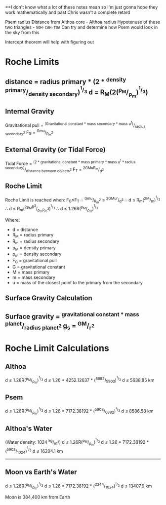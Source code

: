 ==I don't know what a lot of these notes mean so I'm just gonna hope they work mathematically and past Chris wasn't a complete retard

Psem radius
Distance from Althoa core - Althoa radius
Hypotenuse of these two triangles - `SOH-CAH-TOA`
Can try and determine how Psem would look in the sky from this

Intercept theorem will help with figuring out

# Roche Limits
distance = radius primary \* (2 * <sup>density primary</sup>/<sub>density secondary</sub>)<sup><sup>1</sup>/<sub>3</sub></sup>
d = R<sub>M</sub>(2(<sup>ρ<sub>M</sub></sup>/<sub>ρ<sub>m</sub></sub>)<sup><sup>1</sup>/<sub>3</sub></sup>)
---
## Internal Gravity
Gravitational pull = <sup>(Gravitational constant * mass secondary * mass u<sup>1</sup>)</sup>/<sub>radius secondary<sup>2</sup></sub>
F<sub>G</sub> = <sup>Gmu</sup>/<sub>R<sub>m</sub><sup>2</sup></sub>

## External Gravity (or Tidal Force)
Tidal Force = <sup>(2 * gravitational constant * mass primary * mass u<sup>1</sup> * radius secondary)</sup>/<sub>distance between objects<sup>3</sup></sub>
F<sub>T</sub> = <sup>2GMuR<sub>m</sub></sup>/<sub>d<sup>3</sup></sub>

## Roche Limit
Roche Limit is reached when: F<sub>G</sub>≤F<sub>T</sub>
∴ <sup>Gmu</sup>/<sub>R<sub>m</sub><sup>2</sup></sub> ≤ <sup>2GMur</sup>/<sub>d<sup>3</sup></sub>
∴ d ≤ R<sub>m</sub>(<sup>2M</sup>/<sub>m</sub>)<sup><sup>1</sup>/<sub>3</sub></sup>
∴ d ≤ R<sub>m</sub>(<sup>2ρ<sub>M</sub>R<sup>3</sup></sup>/<sub>ρ<sub>m</sub>R<sub>m</sub><sup>3</sup></sub>)<sup><sup>1</sup>/<sub>3</sub></sup>
∴ d ≤ 1.26R(<sup>ρ<sub>M</sub></sup>/<sub>ρ<sub>m</sub></sub>)<sup><sup>1</sup>/<sub>3</sub></sup>

Where:
- d = distance
- R<sub>M</sub> = radius primary
- R<sub>m</sub> = radius secondary
- ρ<sub>M</sub> = density primary
- ρ<sub>m</sub> = density secondary
- F<sub>G</sub> = gravitational pull
- G = gravitational constant
- M = mass primary
- m = mass secondary
- u = mass of the closest point to the primary from the secondary

## Surface Gravity Calculation
Surface gravity = <sup>gravitational constant \* mass planet</sup>/<sub>radius planet<sup>2</sup></sub>
g<sub>s</sub> = <sup>GM</sup>/<sub>r<sup>2</sup></sub>
---
# Roche Limit Calculations
## Althoa
d ≤ 1.26R(<sup>ρ<sub>M</sub></sup>/<sub>ρ<sub>m</sub></sub>)<sup><sup>1</sup>/<sub>3</sub></sup>
d ≤ 1.26 \* 4252.12637 \* (<sup>6882</sup>/<sub>5903</sub>)<sup><sup>1</sup>/<sub>3</sub></sup>
d ≤ 5638.85 km

## Psem
d ≤ 1.26R(<sup>ρ<sub>M</sub></sup>/<sub>ρ<sub>m</sub></sub>)<sup><sup>1</sup>/<sub>3</sub></sup>
d ≤ 1.26 \* 7172.38192 \* (<sup>5903</sup>/<sub>6882</sub>)<sup><sup>1</sup>/<sub>3</sub></sup>
d ≤ 8586.58 km

## Althoa's Water
(Water density: 1024 <sup>kg</sup>/<sub>m<sup>3</sup></sub>)
d ≤ 1.26R(<sup>ρ<sub>M</sub></sup>/<sub>ρ<sub>m</sub></sub>)<sup><sup>1</sup>/<sub>3</sub></sup>
d ≤ 1.26 \* 7172.38192 \* (<sup>5903</sup>/<sub>1024</sub>)<sup><sup>1</sup>/<sub>3</sub></sup>
d ≤ 16204.1 km

---
## Moon vs Earth's Water
d ≤ 1.26R(<sup>ρ<sub>M</sub></sup>/<sub>ρ<sub>m</sub></sub>)<sup><sup>1</sup>/<sub>3</sub></sup>
d ≤ 1.26 \* 7172.38192 \* (<sup>3344</sup>/<sub>1024</sub>)<sup><sup>1</sup>/<sub>3</sub></sup>
d ≤ 13407.9 km

Moon is 384,400 km from Earth